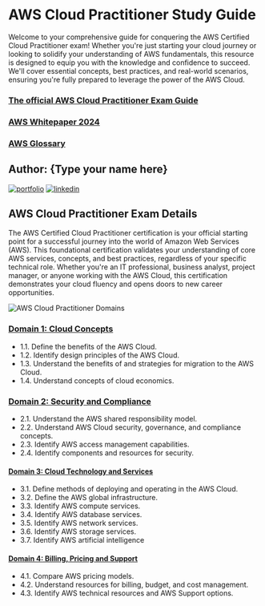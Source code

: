 # AWS Cloud Practitioner Study Guide

Welcome to your comprehensive guide for conquering the AWS Certified Cloud Practitioner exam! Whether you're just starting your cloud journey or looking to solidify your understanding of AWS fundamentals, this resource is designed to equip you with the knowledge and confidence to succeed. We'll cover essential concepts, best practices, and real-world scenarios, ensuring you're fully prepared to leverage the power of the AWS Cloud.

### [The official AWS Cloud Practitioner Exam Guide](https://github.com/emiliedionisio/aws-cloud-practitioner-C02/blob/main/awscloudpractitionerexamguide.pdf)
### [AWS Whitepaper 2024](https://github.com/emiliedionisio/aws-cloud-practitioner-C02/blob/main/awsoverview_whitepaper2024.pdf)
### [AWS Glossary](https://docs.aws.amazon.com/glossary/latest/reference/glos-chap.html)


## Author: {Type your name here}
[![portfolio](https://img.shields.io/badge/my_portfolio-000?style=for-the-badge&logo=ko-fi&logoColor=white)](https://emiliedionisio.github.io/) <!--Replace with your GitHub Page here -->
[![linkedin](https://img.shields.io/badge/linkedin-0A66C2?style=for-the-badge&logo=linkedin&logoColor=white)](https://www.linkedin.com/in/emdionisio/) <!--Replace with your LinkedIn Page here -->

## AWS Cloud Practitioner Exam Details

The AWS Certified Cloud Practitioner certification is your official starting point for a successful journey into the world of Amazon Web Services (AWS). This foundational certification validates your understanding of core AWS services, concepts, and best practices, regardless of your specific technical role. Whether you're an IT professional, business analyst, project manager, or anyone working with the AWS Cloud, this certification demonstrates your cloud fluency and opens doors to new career opportunities.

![AWS Cloud Practitioner Domains](https://github.com/emiliedionisio/aws-cloud-practitioner-C02/blob/main/awscp_domains.png)

### [Domain 1: Cloud Concepts](https://github.com/emiliedionisio/aws-cloud-practitioner-C02/blob/main/domain1-cloudconcepts.md)
- 1.1. Define the benefits of the AWS Cloud.
- 1.2. Identify design principles of the AWS Cloud.
- 1.3. Understand the benefits of and strategies for migration to the AWS Cloud.
- 1.4. Understand concepts of cloud economics.

### [Domain 2: Security and Compliance](https://github.com/emiliedionisio/aws-cloud-practitioner-C02/blob/main/domain2-securitycompliance.md)
- 2.1. Understand the AWS shared responsibility model.
- 2.2. Understand AWS Cloud security, governance, and compliance concepts.
- 2.3. Identify AWS access management capabilities.
- 2.4. Identify components and resources for security.

#### [Domain 3: Cloud Technology and Services](https://github.com/emiliedionisio/aws-cloud-practitioner-C02/blob/main/domain3-cloudtechnology.md)
- 3.1. Define methods of deploying and operating in the AWS Cloud.
- 3.2. Define the AWS global infrastructure.
- 3.3. Identify AWS compute services.
- 3.4. Identify AWS database services.
- 3.5. Identify AWS network services.
- 3.6. Identify AWS storage services.
- 3.7. Identify AWS artificial intelligence

#### [Domain 4: Billing, Pricing and Support](https://github.com/emiliedionisio/aws-cloud-practitioner-C02/blob/main/domain4-billing.md)
- 4.1. Compare AWS pricing models.
- 4.2. Understand resources for billing, budget, and cost management.
- 4.3. Identify AWS technical resources and AWS Support options.
